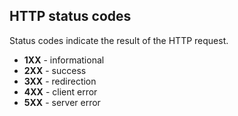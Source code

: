 ﻿## HTTP status codes

Status codes indicate the result of the HTTP request.

-   **1XX**  \- informational
-   **2XX**  \- success
-   **3XX**  \- redirection
-   **4XX**  \- client error
-   **5XX**  \- server error
